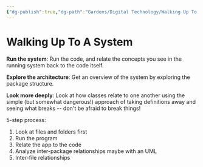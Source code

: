```yaml
---
{"dg-publish":true,"dg-path":"Gardens/Digital Technology/Walking Up To A System.md","permalink":"/gardens/digital-technology/walking-up-to-a-system/","tags":["IT","howto"],"noteIcon":1,"created":"","updated":""}
---
```



# Walking Up To A System

**Run the system**: Run the code, and relate the concepts you see in the running system back to the code itself.

**Explore the architecture**: Get an overview of the system by exploring the package structure.

**Look more deeply**: Look at how classes relate to one another using the simple (but somewhat dangerous!) approach of taking definitions away and seeing what breaks -- don't be afraid to break things! 

5-step process:
1. Look at files and folders first
2. Run the program
3. Relate the app to the code
4. Analyze inter-package relationships maybe with an UML
5. Inter-file relationships



